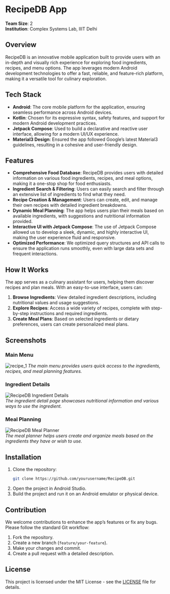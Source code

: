 


# RecipeDB App

**Team Size**: 2  
**Institution**: Complex Systems Lab, IIIT Delhi  

## Overview
RecipeDB is an innovative mobile application built to provide users with an in-depth and visually rich experience for exploring food ingredients, recipes, and menu options. The app leverages modern Android development technologies to offer a fast, reliable, and feature-rich platform, making it a versatile tool for culinary exploration.

## Tech Stack
- **Android**: The core mobile platform for the application, ensuring seamless performance across Android devices.
- **Kotlin**: Chosen for its expressive syntax, safety features, and support for modern Android development practices.
- **Jetpack Compose**: Used to build a declarative and reactive user interface, allowing for a modern UI/UX experience.
- **Material3 Design**: Ensured the app followed Google’s latest Material3 guidelines, resulting in a cohesive and user-friendly design.

## Features
- **Comprehensive Food Database**: RecipeDB provides users with detailed information on various food ingredients, recipes, and meal options, making it a one-stop shop for food enthusiasts.
- **Ingredient Search & Filtering**: Users can easily search and filter through an extensive list of ingredients to find what they need.
- **Recipe Creation & Management**: Users can create, edit, and manage their own recipes with detailed ingredient breakdowns.
- **Dynamic Meal Planning**: The app helps users plan their meals based on available ingredients, with suggestions and nutritional information provided.
- **Interactive UI with Jetpack Compose**: The use of Jetpack Compose allowed us to develop a sleek, dynamic, and highly interactive UI, making the user experience fluid and responsive.
- **Optimized Performance**: We optimized query structures and API calls to ensure the application runs smoothly, even with large data sets and frequent interactions.

## How It Works
The app serves as a culinary assistant for users, helping them discover recipes and plan meals. With an easy-to-use interface, users can:
1. **Browse Ingredients**: View detailed ingredient descriptions, including nutritional values and usage suggestions.
2. **Explore Recipes**: Access a wide variety of recipes, complete with step-by-step instructions and required ingredients.
3. **Create Meal Plans**: Based on selected ingredients or dietary preferences, users can create personalized meal plans.

## Screenshots
### Main Menu
![recipe_1](https://github.com/user-attachments/assets/e3eef05a-a6c9-44af-bf76-73abcfefee7b)
*The main menu provides users quick access to the ingredients, recipes, and meal planning features.*

### Ingredient Details
![RecipeDB Ingredient Details](https://example.com/images/ingredient-details.png)  
*The ingredient detail page showcases nutritional information and various ways to use the ingredient.*

### Meal Planning
![RecipeDB Meal Planner](https://example.com/images/meal-planner.png)  
*The meal planner helps users create and organize meals based on the ingredients they have or wish to use.*

## Installation
1. Clone the repository:
    ```bash
    git clone https://github.com/yourusername/RecipeDB.git
    ```
2. Open the project in Android Studio.
3. Build the project and run it on an Android emulator or physical device.

## Contribution
We welcome contributions to enhance the app’s features or fix any bugs. Please follow the standard Git workflow:
1. Fork the repository.
2. Create a new branch (`feature/your-feature`).
3. Make your changes and commit.
4. Create a pull request with a detailed description.

## License
This project is licensed under the MIT License - see the [LICENSE](LICENSE) file for details.
